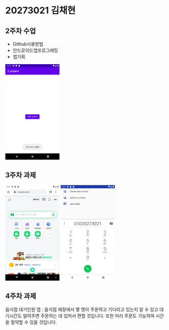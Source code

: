 # 20273021 김채현

## 2주차  수업
  - Github사용방법
  - 안드로이드앱프로그래밍
  - 앱기획

<img width="170" height="300" src="./png/2주차 과제 스크린샷.png"></img>

## 3주차 과제
<img width="170" height="300" src="./png/3주차 과제 스크린샷 네이버.png"></img>
<img width="170" height="300" src="./png/3주차 과제 스크린샷 전화번호.png"></img>

## 4주차 과제
음식점 대기인원 앱
: 음식점 매장에서 몇 명이 주문하고 기다리고 있는지 알 수 있고 대기시간도 알려주면 주문하는 데 있어서 편할 것입니다.
또한 미리 주문도 가능하여 시간을 절약할 수 있을 것입니다.
